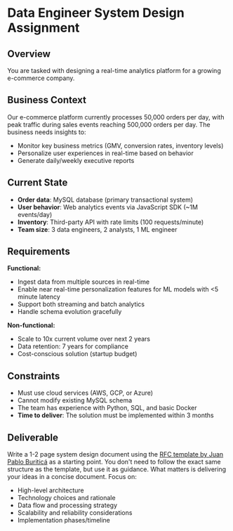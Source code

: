 # Data Engineer System Design Assignment

## Overview

You are tasked with designing a real-time analytics platform for a growing e-commerce company.

## Business Context

Our e-commerce platform currently processes 50,000 orders per day, with peak traffic during sales events reaching 500,000 orders per day. The business needs insights to:

- Monitor key business metrics (GMV, conversion rates, inventory levels)
- Personalize user experiences in real-time based on behavior
- Generate daily/weekly executive reports

## Current State

- **Order data**: MySQL database (primary transactional system)
- **User behavior**: Web analytics events via JavaScript SDK (~1M events/day)
- **Inventory**: Third-party API with rate limits (100 requests/minute)
- **Team size**: 3 data engineers, 2 analysts, 1 ML engineer

## Requirements

**Functional:**

- Ingest data from multiple sources in real-time
- Enable near real-time personalization features for ML models with <5 minute latency
- Support both streaming and batch analytics
- Handle schema evolution gracefully

**Non-functional:**

- Scale to 10x current volume over next 2 years
- Data retention: 7 years for compliance
- Cost-conscious solution (startup budget)

## Constraints

- Must use cloud services (AWS, GCP, or Azure)
- Cannot modify existing MySQL schema
- The team has experience with Python, SQL, and basic Docker
- **Time to deliver**: The solution must be implemented within 3 months

## Deliverable

Write a 1-2 page system design document using the [RFC template by Juan Pablo Buriticá](https://github.com/buritica/mgt/blob/master/templates/rfc_template.md) as a starting point. You don't need to follow the exact same structure as the template, but use it as guidance. What matters is delivering your ideas in a concise document. Focus on:

- High-level architecture
- Technology choices and rationale
- Data flow and processing strategy
- Scalability and reliability considerations
- Implementation phases/timeline
